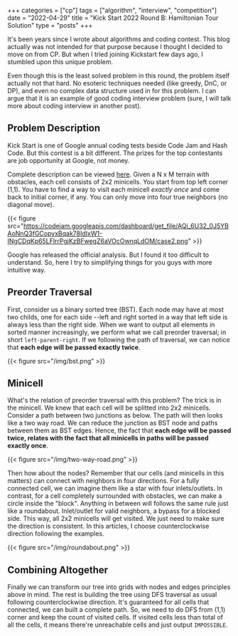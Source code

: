 +++
categories = ["cp"]
tags = ["algorithm", "interview", "competition"]
date = "2022-04-29"
title = "Kick Start 2022 Round B: Hamiltonian Tour Solution"
type = "posts"
+++

It's been years since I wrote about algorithms and coding contest. This blog actually was not intended for that purpose because I thought I decided to move on from CP. But when I tried joining Kickstart few days ago, I stumbled upon this unique problem. 

Even though this is the least solved problem in this round, the problem itself actually not that hard. No esoteric techniques needed (like greedy, DnC, or DP), and even no complex data structure used in for this problem. I can argue that it is an example of good coding interview problem (sure, I will talk more about coding interview in another post).

## Problem Description

Kick Start is one of Google annual coding tests beside Code Jam and Hash Code. But this contest is a bit different. The prizes for the top contestants are job opportunity at Google, not money. 

Complete description can be viewed [here](https://codingcompetitions.withgoogle.com/kickstart/round/00000000008caa74/0000000000acf318). Given a N x M terrain with obstacles, each cell consists of 2x2 minicells. You start from top left corner (1,1). You have to find a way to visit each minicell *exactly once* and come back to initial corner, if any. You can only move into four true neighbors (no diagonal move).

{{< figure src="https://codejam.googleapis.com/dashboard/get_file/AQj_6U32_0J5YBAoNnQ3fGCopyxBqak78IdIxW1-INgCDqKp65LFlrrPgjKzBFwegZ6aVOcOwnqLdOM/case2.png" >}}

Google has released the official analysis. But I found it too difficult to understand. So, here I try to simplifying things for you guys with more intuitive way.

## Preorder Traversal

First, consider us a binary sorted tree (BST). Each node may have at most two childs, one for each side --left and right sorted in a way that left side is always less than the right side. When we want to output all elements in sorted manner increasingly, we perform what we call preorder traversal; in short `left-parent-right`. If we following the path of traversal, we can notice that **each edge will be passed exactly twice**.

{{< figure src="/img/bst.png" >}}

## Minicell

What's the relation of preorder traversal with this problem? The trick is in the minicell. We knew that each cell will be splitted into 2x2 minicells. Consider a path between two junctions as below. The path will then looks like a two way road. We can reduce the junction as BST node and paths between them as BST edges. Hence, the fact that **each edge will be passed twice, relates with the fact that all minicells in paths will be passed exactly once**. 

{{< figure src="/img/two-way-road.png" >}}

Then how about the nodes? Remember that our cells (and minicells in this matters) can connect with neighbors in four directions. For a fully connected cell, we can imagine them like a star with four inlets/outlets. In contrast, for a cell completely surrounded with obstacles, we can make a circle inside the "block". Anything in between will follows the same rule just like a roundabout. Inlet/outlet for valid neighbors, a bypass for a blocked side. This way, all 2x2 minicells will get visited. We just need to make sure the direction is consistent. In this articles, I choose counterclockwise direction following the examples.

{{< figure src="/img/roundabout.png" >}}

## Combining Altogether

Finally we can transform our tree into grids with nodes and edges principles above in mind. The rest is building the tree using DFS traversal as usual following counterclockwise direction. It's guaranteed for all cells that connected, we can built a complete path. So, we need to do DFS from (1,1) corner and keep the count of visited cells. If visited cells less than total of all the cells, it means there're unreachable cells and just output `IMPOSSIBLE`.